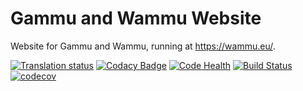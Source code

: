 Gammu and Wammu Website
=======================

Website for Gammu and Wammu, running at <https://wammu.eu/>.

[![Translation status](https://hosted.weblate.org/widgets/gammu/-/svg-badge.svg)](https://hosted.weblate.org/engage/gammu/?utm_source=widget)
[![Codacy Badge](https://api.codacy.com/project/badge/grade/c64ea0f982f747a9bb1e7b3b21e39f3c)](https://www.codacy.com/app/nijel/gammu-website)
[![Code Health](https://landscape.io/github/gammu/website/master/landscape.svg?style=flat)](https://landscape.io/github/gammu/website/master)
[![Build Status](https://travis-ci.org/gammu/website.svg?branch=master)](https://travis-ci.org/gammu/website)
[![codecov](https://codecov.io/gh/gammu/website/branch/master/graph/badge.svg)](https://codecov.io/gh/gammu/website)
